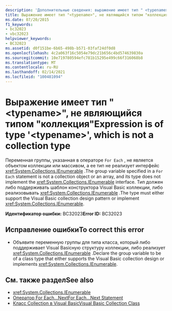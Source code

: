 ```yaml
---
description: 'Дополнительные сведения: выражение имеет тип " <typename> ", который не является типом коллекции'
title: Выражение имеет тип "<typename>", не являющийся типом "коллекция"
ms.date: 07/20/2015
f1_keywords:
- bc32023
- vbc32023
helpviewer_keywords:
- BC32023
ms.assetid: d0f151be-6b65-498b-b571-03faf24df0d8
ms.openlocfilehash: 4c2a063f16c5054e79dc21b656c4bd574639830a
ms.sourcegitcommit: 10e719780594efc781b15295e499c66f316068b8
ms.translationtype: MT
ms.contentlocale: ru-RU
ms.lasthandoff: 02/14/2021
ms.locfileid: "100481094"
---
```

# <a name="expression-is-of-type-typename-which-is-not-a-collection-type"></a><span data-ttu-id="8da7f-103">Выражение имеет тип "\<typename>", не являющийся типом "коллекция"</span><span class="sxs-lookup"><span data-stu-id="8da7f-103">Expression is of type '\<typename>', which is not a collection type</span></span>

<span data-ttu-id="8da7f-104">Переменная группы, указанная в операторе `For Each` , не является объектом коллекции или массивом, а ее тип не реализует интерфейс <xref:System.Collections.IEnumerable> .</span><span class="sxs-lookup"><span data-stu-id="8da7f-104">The group variable specified in a `For Each` statement is not a collection object or an array, and its type does not implement the <xref:System.Collections.IEnumerable> interface.</span></span> <span data-ttu-id="8da7f-105">Тип должен либо поддерживать шаблон конструктора Visual Basic коллекции, либо реализовывать <xref:System.Collections.IEnumerable> .</span><span class="sxs-lookup"><span data-stu-id="8da7f-105">The type must either support the Visual Basic collection design pattern or implement <xref:System.Collections.IEnumerable>.</span></span>  
  
 <span data-ttu-id="8da7f-106">**Идентификатор ошибки:** BC32023</span><span class="sxs-lookup"><span data-stu-id="8da7f-106">**Error ID:** BC32023</span></span>  
  
## <a name="to-correct-this-error"></a><span data-ttu-id="8da7f-107">Исправление ошибки</span><span class="sxs-lookup"><span data-stu-id="8da7f-107">To correct this error</span></span>  
  
- <span data-ttu-id="8da7f-108">Объявите переменную группы для типа класса, который либо поддерживает Visual Basicную структуру коллекции, либо реализует <xref:System.Collections.IEnumerable> .</span><span class="sxs-lookup"><span data-stu-id="8da7f-108">Declare the group variable to be of a class type that either supports the Visual Basic collection design or implements <xref:System.Collections.IEnumerable>.</span></span>  
  
## <a name="see-also"></a><span data-ttu-id="8da7f-109">См. также раздел</span><span class="sxs-lookup"><span data-stu-id="8da7f-109">See also</span></span>

- <xref:System.Collections.IEnumerable>
- [<span data-ttu-id="8da7f-110">Оператор For Each…Next</span><span class="sxs-lookup"><span data-stu-id="8da7f-110">For Each...Next Statement</span></span>](../language-reference/statements/for-each-next-statement.md)
- [<span data-ttu-id="8da7f-111">Класс Collection в Visual Basic</span><span class="sxs-lookup"><span data-stu-id="8da7f-111">Visual Basic Collection Class</span></span>](../programming-guide/concepts/collections.md#visual-basic-collection-class)
